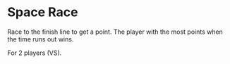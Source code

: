 # Space Race

Race to the finish line to get a point. The player with the most points when the time runs out wins.

For 2 players (VS).
